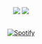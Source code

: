 <div align="center">
  <img src="https://img.shields.io/badge/Spotify-0D1117?style=for-the-badge&logo=Spotify">
  <img src="https://img.shields.io/badge/Vercel-0D1117?style=for-the-badge&logo=Vercel">
</div>

<br>

<div align="center">
  
  [![Spotify](https://spotify-now-gregoriodelasheras.vercel.app/api/spotify?background_color=0D1117&border_color=15FF00)](https://open.spotify.com/user/1cgl09yxs797qjz1ywxsis2d7)
  
</div>
